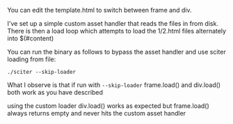 You can edit the template.html to switch between frame and div.

I've set up a simple custom asset handler that reads the files in from disk.
There is then a load loop which attempts to load the 1/2.html files alternately
into $(#content)

You can run the binary as follows to bypass the asset handler and use sciter
loading from file:

`./sciter --skip-loader`

What I observe is that if run with `--skip-loader` frame.load() and div.load()
both work as you have described

using the custom loader div.load() works as expected but frame.load() always
returns empty and never hits the custom asset handler

